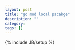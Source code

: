```yaml
---
layout: post
title: "go mod local pacakge"
description: ""
category: 
tags: []
---
```

{% include JB/setup %}
